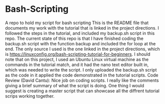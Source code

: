 # Bash-Scripting
A repo to hold my script for bash scripting
This is the README file that documents my work with the tutorial that is linked in the project directions. I followed the steps in the tutorial, and
included my backup.sh script in this repo. The current state of this repo is that I have finished coding the backup.sh script with the function backup and included the for loop at the end. The only source I used is the one linked in the project directions, which is https://linuxconfig.org/bash-scripting-tutorial-for-beginners. I should note that on this project, I used an Ubuntu Linux virtual machine as the commands in the tutorial match, and it had the nano text editor built in, which was needed to write the script. I only uploaded the backup.sh script as the code in it applied the code demonstrated in the tutorial scripts.
Code Review (David Cantu): Nice job on coding scripts. I really like the comments giving a brief summary of what the script is doing. One thing I would suggest is creating a master script that can showcase all the diffrent tutorial scrips working together.
